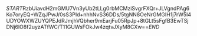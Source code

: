 $START$RzbUiavdH2mGMU7Vn3yUb2tLLg0rbMCMziSvgrFXQr+JLVgndPAg6Ko7oryEQ+WZqJPwJ/0sS3PId+nhhNvS36DDs/5tgNN8OeNrGMGIH1j7rW5I4UDYOWXWZUYQPEJdRJmjhVQbher9mEarjFu05RpJp+8tGLt5sFgfB3EwTSjDNj6lO8f2uyzATfWC/T11GUWsFOkJw4zqtvJXyM8CXw==$END$